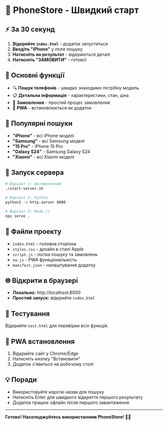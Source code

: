 # 🚀 PhoneStore - Швидкий старт

## ⚡ За 30 секунд

1. **Відкрийте `index.html`** - додаток запуститься
2. **Введіть "iPhone"** у поле пошуку
3. **Натисніть на результат** - відкриються деталі
4. **Натисніть "ЗАМОВИТИ"** - готово!

## 📱 Основні функції

- 🔍 **Пошук телефонів** - швидко знаходимо потрібну модель
- 📋 **Детальна інформація** - характеристики, стан, ціна
- 🛒 **Замовлення** - простий процес замовлення
- 📱 **PWA** - встановлюється як додаток

## 🎯 Популярні пошуки

- **"iPhone"** - всі iPhone моделі
- **"Samsung"** - всі Samsung моделі  
- **"15 Pro"** - iPhone 15 Pro
- **"Galaxy S24"** - Samsung Galaxy S24
- **"Xiaomi"** - всі Xiaomi моделі

## 🚀 Запуск сервера

```bash
# Варіант 1: Автоматичний
./start-server.sh

# Варіант 2: Python
python3 -m http.server 8000

# Варіант 3: Node.js
npx serve .
```

## 📁 Файли проекту

- `index.html` - головна сторінка
- `styles.css` - дизайн в стилі Apple
- `script.js` - логіка пошуку та замовлень
- `sw.js` - PWA функціональність
- `manifest.json` - налаштування додатку

## 🌐 Відкрити в браузері

- **Локально:** http://localhost:8000
- **Простий запуск:** відкрийте `index.html`

## 📱 Тестування

Відкрийте `test.html` для перевірки всіх функцій.

## 🔧 PWA встановлення

1. Відкрийте сайт у Chrome/Edge
2. Натисніть кнопку "Встановити"
3. Додаток з'явиться на робочому столі

## 💡 Поради

- Використовуйте короткі назви для пошуку
- Натисніть Enter для швидкого відкриття першого результату
- Додаток працює офлайн після першого завантаження

---
**Готово! Насолоджуйтесь використанням PhoneStore! 🎉📱**

